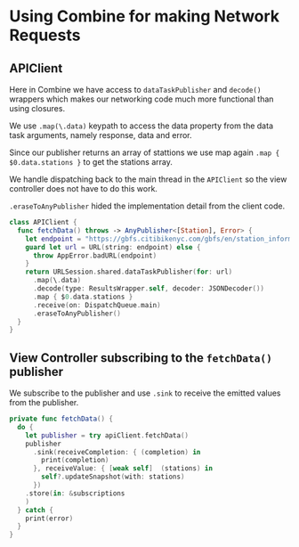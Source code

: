 # Using Combine for making Network Requests

## APIClient 

Here in Combine we have access to `dataTaskPublisher` and `decode()` wrappers which makes our networking code much more functional than using closures. 

We use `.map(\.data)` keypath to access the data property from the data task arguments, namely response, data and error. 

Since our publisher returns an array of stattions we use map again `.map { $0.data.stations }` to get the stations array. 

We handle dispatching back to the main thread in the `APIClient` so the view controller does not have to do this work. 

`.eraseToAnyPublisher` hided the implementation detail from the client code. 

```swift 
class APIClient {
  func fetchData() throws -> AnyPublisher<[Station], Error> {
    let endpoint = "https://gbfs.citibikenyc.com/gbfs/en/station_information.json"
    guard let url = URL(string: endpoint) else {
      throw AppError.badURL(endpoint)
    }
    return URLSession.shared.dataTaskPublisher(for: url)
      .map(\.data)
      .decode(type: ResultsWrapper.self, decoder: JSONDecoder())
      .map { $0.data.stations }
      .receive(on: DispatchQueue.main)
      .eraseToAnyPublisher()
  }
}
```

## View Controller subscribing to the `fetchData()` publisher

We subscribe to the publisher and use `.sink` to receive the emitted values from the publisher. 

```swift 
private func fetchData() {
  do {
    let publisher = try apiClient.fetchData()
    publisher
      .sink(receiveCompletion: { (completion) in
        print(completion)
      }, receiveValue: { [weak self]  (stations) in
        self?.updateSnapshot(with: stations)
      })
    .store(in: &subscriptions
    )
  } catch {
    print(error)
  }
}
```
